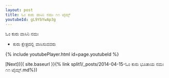 ```yaml
---
layout: post
title: ಓಂ ಕುರು ವಾಸಿನಿ ನಮಃ ೧೧ ಟೈಮ್ಸ್
youtubeId: gL9YbYwAp3g
---
```

 
 
 ಓಂ ಕುರು ವಾಸಿನಿ ನಮಃ  
 
 -  ಕುರು ಕ್ಷೇತ್ರದಲ್ಲಿ ವಾಸಿಸುವವರು 
 
  
 
  
 
 
 
 
 
 


{% include youtubePlayer.html id=page.youtubeId %}
 
[Next]({{ site.baseurl }}{% link  split1/_posts/2014-04-15-ಓಂ ಕುರು ಭೂತಾಯ ನಮಃ ೧೧ ಟೈಮ್ಸ್.md%})
 
